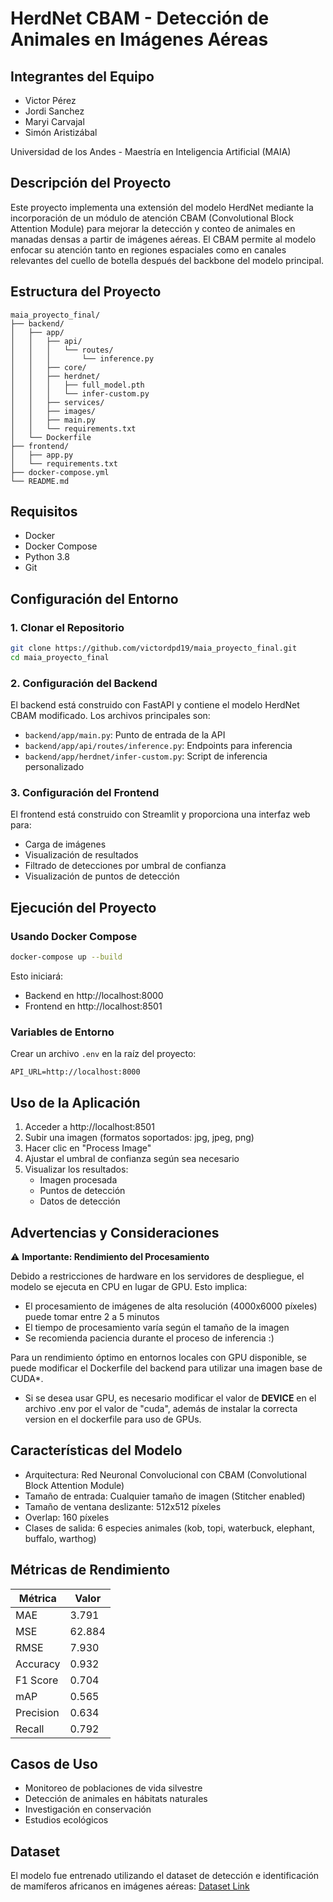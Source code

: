 # HerdNet CBAM - Detección de Animales en Imágenes Aéreas

## Integrantes del Equipo
- Victor Pérez
- Jordi Sanchez
- Maryi Carvajal
- Simón Aristizábal

Universidad de los Andes - Maestría en Inteligencia Artificial (MAIA)

## Descripción del Proyecto
Este proyecto implementa una extensión del modelo HerdNet mediante la incorporación de un módulo de atención CBAM (Convolutional Block Attention Module) para mejorar la detección y conteo de animales en manadas densas a partir de imágenes aéreas. El CBAM permite al modelo enfocar su atención tanto en regiones espaciales como en canales relevantes del cuello de botella después del backbone del modelo principal.

## Estructura del Proyecto
```
maia_proyecto_final/
├── backend/
│   ├── app/
│   │   ├── api/
│   │   │   └── routes/
│   │   │       └── inference.py
│   │   ├── core/
│   │   ├── herdnet/
│   │   │   ├── full_model.pth
│   │   │   └── infer-custom.py
│   │   ├── services/
│   │   ├── images/
│   │   ├── main.py
│   │   └── requirements.txt
│   └── Dockerfile
├── frontend/
│   ├── app.py
│   └── requirements.txt
├── docker-compose.yml
└── README.md
```

## Requisitos
- Docker
- Docker Compose
- Python 3.8
- Git

## Configuración del Entorno

### 1. Clonar el Repositorio
```bash
git clone https://github.com/victordpd19/maia_proyecto_final.git
cd maia_proyecto_final
```

### 2. Configuración del Backend
El backend está construido con FastAPI y contiene el modelo HerdNet CBAM modificado. Los archivos principales son:
- `backend/app/main.py`: Punto de entrada de la API
- `backend/app/api/routes/inference.py`: Endpoints para inferencia
- `backend/app/herdnet/infer-custom.py`: Script de inferencia personalizado

### 3. Configuración del Frontend
El frontend está construido con Streamlit y proporciona una interfaz web para:
- Carga de imágenes
- Visualización de resultados
- Filtrado de detecciones por umbral de confianza
- Visualización de puntos de detección

## Ejecución del Proyecto

### Usando Docker Compose
```bash
docker-compose up --build
```

Esto iniciará:
- Backend en http://localhost:8000
- Frontend en http://localhost:8501

### Variables de Entorno
Crear un archivo `.env` en la raíz del proyecto:
```
API_URL=http://localhost:8000
```

## Uso de la Aplicación
1. Acceder a http://localhost:8501
2. Subir una imagen (formatos soportados: jpg, jpeg, png)
3. Hacer clic en "Process Image"
4. Ajustar el umbral de confianza según sea necesario
5. Visualizar los resultados:
   - Imagen procesada
   - Puntos de detección
   - Datos de detección

## Advertencias y Consideraciones
⚠️ **Importante: Rendimiento del Procesamiento**

Debido a restricciones de hardware en los servidores de despliegue, el modelo se ejecuta en CPU en lugar de GPU. Esto implica:

- El procesamiento de imágenes de alta resolución (4000x6000 píxeles) puede tomar entre 2 a 5 minutos
- El tiempo de procesamiento varía según el tamaño de la imagen
- Se recomienda paciencia durante el proceso de inferencia :)


Para un rendimiento óptimo en entornos locales con GPU disponible, se puede modificar el Dockerfile del backend para utilizar una imagen base de CUDA*.

* Si se desea usar GPU, es necesario modificar el valor de **DEVICE** en el archivo .env por el valor de "cuda", además de instalar la correcta version en el dockerfile para uso de GPUs.


## Características del Modelo
- Arquitectura: Red Neuronal Convolucional con CBAM (Convolutional Block Attention Module)
- Tamaño de entrada: Cualquier tamaño de imagen (Stitcher enabled)
- Tamaño de ventana deslizante: 512x512 píxeles
- Overlap: 160 píxeles
- Clases de salida: 6 especies animales (kob, topi, waterbuck, elephant, buffalo, warthog)

## Métricas de Rendimiento

| Métrica    | Valor  |
|------------|--------|
| MAE        | 3.791  |
| MSE        | 62.884 |
| RMSE       | 7.930  |
| Accuracy   | 0.932  |
| F1 Score   | 0.704  |
| mAP        | 0.565  |
| Precision  | 0.634  |
| Recall     | 0.792  |

## Casos de Uso
- Monitoreo de poblaciones de vida silvestre
- Detección de animales en hábitats naturales
- Investigación en conservación
- Estudios ecológicos

## Dataset
El modelo fue entrenado utilizando el dataset de detección e identificación de mamíferos africanos en imágenes aéreas:
[Dataset Link](https://dataverse.uliege.be/dataset.xhtml?persistentId=doi:10.58119/ULG/MIRUU5)
